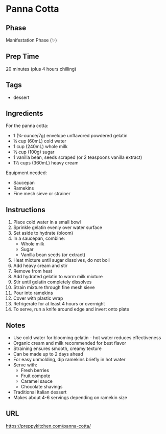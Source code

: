 # Panna Cotta

## Phase
Manifestation Phase (✨)

## Prep Time
20 minutes (plus 4 hours chilling)

## Tags
- dessert

## Ingredients
For the panna cotta:
- 1 (¼-ounce/7g) envelope unflavored powdered gelatin
- ¼ cup (60mL) cold water
- 1 cup (240mL) whole milk
- ½ cup (100g) sugar
- 1 vanilla bean, seeds scraped (or 2 teaspoons vanilla extract)
- 1½ cups (360mL) heavy cream

Equipment needed:
- Saucepan
- Ramekins
- Fine mesh sieve or strainer

## Instructions
1. Place cold water in a small bowl
2. Sprinkle gelatin evenly over water surface
3. Set aside to hydrate (bloom)
4. In a saucepan, combine:
   - Whole milk
   - Sugar
   - Vanilla bean seeds (or extract)
5. Heat mixture until sugar dissolves, do not boil
6. Add heavy cream and stir
7. Remove from heat
8. Add hydrated gelatin to warm milk mixture
9. Stir until gelatin completely dissolves
10. Strain mixture through fine mesh sieve
11. Pour into ramekins
12. Cover with plastic wrap
13. Refrigerate for at least 4 hours or overnight
14. To serve, run a knife around edge and invert onto plate

## Notes
- Use cold water for blooming gelatin - hot water reduces effectiveness
- Organic cream and milk recommended for best flavor
- Straining ensures smooth, creamy texture
- Can be made up to 2 days ahead
- For easy unmolding, dip ramekins briefly in hot water
- Serve with:
  - Fresh berries
  - Fruit compote
  - Caramel sauce
  - Chocolate shavings
- Traditional Italian dessert
- Makes about 4-6 servings depending on ramekin size

## URL
https://preppykitchen.com/panna-cotta/
